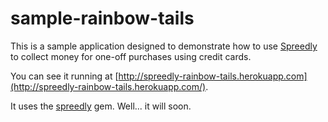 sample-rainbow-tails
==============

This is a sample application designed to demonstrate how to use [Spreedly](https://spreedly.com) to collect money for one-off purchases using credit cards.

You can see it running at [http://spreedly-rainbow-tails.herokuapp.com](http://spreedly-rainbow-tails.herokuapp.com/).

It uses the [spreedly](https://github.com/spreedly/spreedly-gem) gem.  Well... it will soon.
